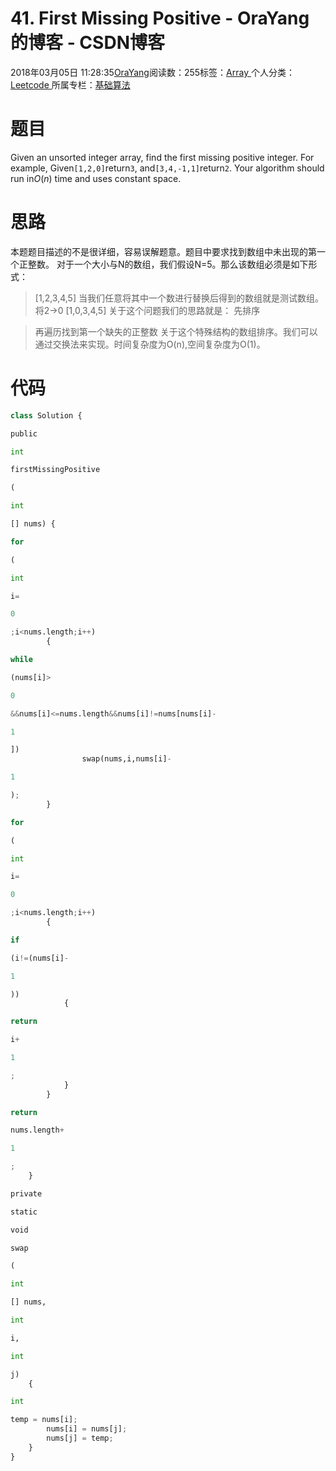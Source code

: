 
# 41. First Missing Positive - OraYang的博客 - CSDN博客

2018年03月05日 11:28:35[OraYang](https://me.csdn.net/u010665216)阅读数：255标签：[Array																](https://so.csdn.net/so/search/s.do?q=Array&t=blog)个人分类：[Leetcode																](https://blog.csdn.net/u010665216/article/category/7026962)
所属专栏：[基础算法](https://blog.csdn.net/column/details/16604.html)



# 题目
Given an unsorted integer array, find the first missing positive integer.
For example,
Given`[1,2,0]`return`3`,
and`[3,4,-1,1]`return`2`.
Your algorithm should run in*O*(*n*) time and uses constant space.

# 思路
本题题目描述的不是很详细，容易误解题意。题目中要求找到数组中未出现的第一个正整数。
对于一个大小与N的数组，我们假设N=5。那么该数组必须是如下形式：
> [1,2,3,4,5]
当我们任意将其中一个数进行替换后得到的数组就是测试数组。将2->0
> [1,0,3,4,5]
关于这个问题我们的思路就是：
> 先排序

> 再遍历找到第一个缺失的正整数
关于这个特殊结构的数组排序。我们可以通过交换法来实现。时间复杂度为O(n),空间复杂度为O(1)。
# 代码
```python
class Solution {
```
```python
public
```
```python
int
```
```python
firstMissingPositive
```
```python
(
```
```python
int
```
```python
[] nums) {
```
```python
for
```
```python
(
```
```python
int
```
```python
i=
```
```python
0
```
```python
;i<nums.length;i++)
        {
```
```python
while
```
```python
(nums[i]>
```
```python
0
```
```python
&&nums[i]<=nums.length&&nums[i]!=nums[nums[i]-
```
```python
1
```
```python
])
                swap(nums,i,nums[i]-
```
```python
1
```
```python
);
        }
```
```python
for
```
```python
(
```
```python
int
```
```python
i=
```
```python
0
```
```python
;i<nums.length;i++)
        {
```
```python
if
```
```python
(i!=(nums[i]-
```
```python
1
```
```python
))
            {
```
```python
return
```
```python
i+
```
```python
1
```
```python
;
            }
        }
```
```python
return
```
```python
nums.length+
```
```python
1
```
```python
;
    }
```
```python
private
```
```python
static
```
```python
void
```
```python
swap
```
```python
(
```
```python
int
```
```python
[] nums,
```
```python
int
```
```python
i,
```
```python
int
```
```python
j)
    {
```
```python
int
```
```python
temp = nums[i];
        nums[i] = nums[j];
        nums[j] = temp;
    }
}
```

